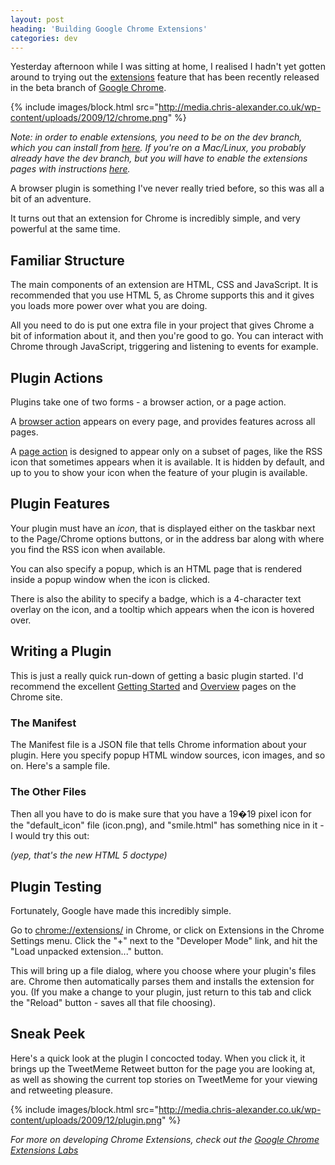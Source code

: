 ```yaml
---
layout: post
heading: 'Building Google Chrome Extensions'
categories: dev
---
```


Yesterday afternoon while I was sitting at home, I realised I hadn't yet gotten around to trying out the [extensions](https://chrome.google.com/extensions) feature that has been recently released in the beta branch of [Google Chrome](http://www.google.com/chrome).

{% include images/block.html src="http://media.chris-alexander.co.uk/wp-content/uploads/2009/12/chrome.png" %}

*Note: in order to enable extensions, you need to be on the dev branch, which you can install from [here](http://www.google.com/landing/chrome/beta/). If you're on a Mac/Linux, you probably already have the dev branch, but you will have to enable the extensions pages with instructions [here](http://grack.com/blog/2009/12/08/re-enable-install-button-for-mac-chrome-extensions/).*

A browser plugin is something I've never really tried before, so this was all a bit of an adventure.

It turns out that an extension for Chrome is incredibly simple, and very powerful at the same time.

## Familiar Structure

The main components of an extension are HTML, CSS and JavaScript. It is recommended that you use HTML 5, as Chrome supports this and it gives you loads more power over what you are doing.

All you need to do is put one extra file in your project that gives Chrome a bit of information about it, and then you're good to go. You can interact with Chrome through JavaScript, triggering and listening to events for example.

## Plugin Actions

Plugins take one of two forms - a browser action, or a page action.

A [browser action](http://code.google.com/chrome/extensions/browserAction.html) appears on every page, and provides features across all pages.

A [page action](http://code.google.com/chrome/extensions/pageAction.html) is designed to appear only on a subset of pages, like the RSS icon that sometimes appears when it is available. It is hidden by default, and up to you to show your icon when the feature of your plugin is available.

## Plugin Features

Your plugin must have an *icon*, that is displayed either on the taskbar next to the Page/Chrome options buttons, or in the address bar along with where you find the RSS icon when available.

You can also specify a popup, which is an HTML page that is rendered inside a popup window when the icon is clicked.

There is also the ability to specify a badge, which is a 4-character text overlay on the icon, and a tooltip which appears when the icon is hovered over.

## Writing a Plugin

This is just a really quick run-down of getting a basic plugin started. I'd recommend the excellent [Getting Started](http://code.google.com/chrome/extensions/getstarted.html) and [Overview](http://code.google.com/chrome/extensions/overview.html) pages on the Chrome site.

### The Manifest

The Manifest file is a JSON file that tells Chrome information about your plugin. Here you specify popup HTML window sources, icon images, and so on. Here's a sample file.

### The Other Files

Then all you have to do is make sure that you have a 19�19 pixel icon for the "default_icon" file (icon.png), and "smile.html" has something nice in it - I would try this out:

*(yep, that's the new HTML 5 doctype)*

## Plugin Testing

Fortunately, Google have made this incredibly simple.

Go to [chrome://extensions/](chrome://extensions/) in Chrome, or click on Extensions in the Chrome Settings menu. Click the "+" next to the "Developer Mode" link, and hit the "Load unpacked extension..." button.

This will bring up a file dialog, where you choose where your plugin's files are. Chrome then automatically parses them and installs the extension for you. (If you make a change to your plugin, just return to this tab and click the "Reload" button - saves all that file choosing).

## Sneak Peek

Here's a quick look at the plugin I concocted today. When you click it, it brings up the TweetMeme Retweet button for the page you are looking at, as well as showing the current top stories on TweetMeme for your viewing and retweeting pleasure.

{% include images/block.html src="http://media.chris-alexander.co.uk/wp-content/uploads/2009/12/plugin.png" %}

*For more on developing Chrome Extensions, check out the [Google Chrome Extensions Labs](http://code.google.com/chrome/extensions/)*
